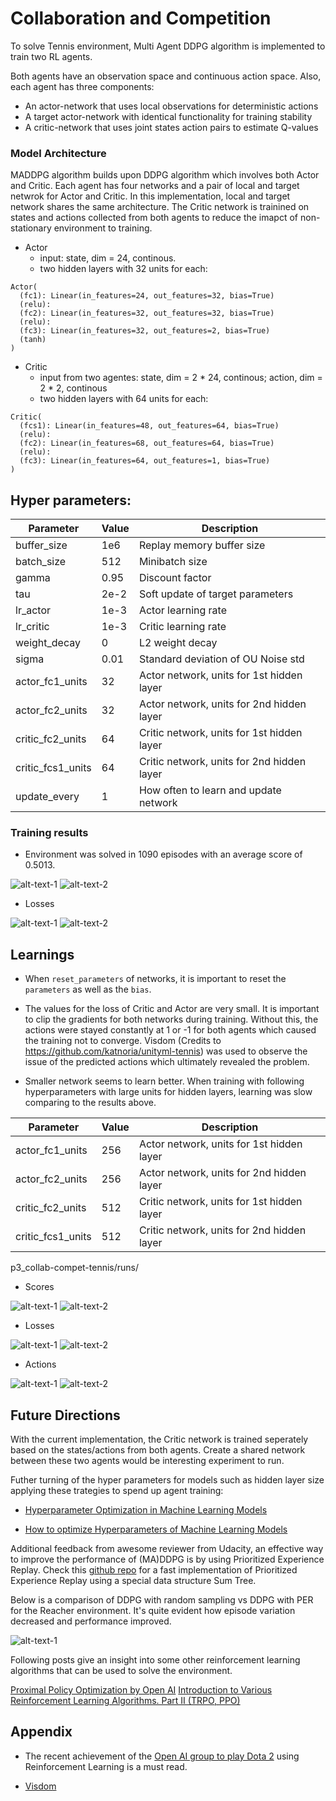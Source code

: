 # Collaboration and Competition
To solve Tennis environment, Multi Agent DDPG algorithm is implemented to train two RL agents. 

Both agents have an observation space and continuous action space. Also, each agent has three components:
- An actor-network that uses local observations for deterministic actions
- A target actor-network with identical functionality for training stability
- A critic-network that uses joint states action pairs to estimate Q-values

### Model Architecture

MADDPG algorithm builds upon DDPG algorithm which involves both Actor and Critic. Each agent has four networks and a pair of local and target netwrok for Actor and Critic. In this implementation, local and target network shares the same architecture. The Critic network is trainined on states and actions collected from both agents to reduce the imapct of non-stationary environment to training.

- Actor
  - input: state, dim = 24, continous.
  - two hidden layers with 32 units for each: 
```
Actor(
  (fc1): Linear(in_features=24, out_features=32, bias=True)
  (relu):
  (fc2): Linear(in_features=32, out_features=32, bias=True)
  (relu):
  (fc3): Linear(in_features=32, out_features=2, bias=True)
  (tanh)
)

```
- Critic
  - input from two agentes: state, dim = 2 * 24, continous; action, dim = 2 * 2, continous
  - two hidden layers with 64 units for each:
```
Critic(
  (fcs1): Linear(in_features=48, out_features=64, bias=True)
  (relu):
  (fc2): Linear(in_features=68, out_features=64, bias=True)
  (relu):
  (fc3): Linear(in_features=64, out_features=1, bias=True)
)
```

## Hyper parameters:

|Parameter|Value|Description|
|---------|-----|-----------|
|buffer_size|1e6|Replay memory buffer size|
|batch_size|512|Minibatch size|
|gamma|0.95|Discount factor|
|tau|2e-2|Soft update of target parameters|
|lr_actor|1e-3|Actor learning rate|
|lr_critic|1e-3|Critic learning rate|
|weight_decay|0|L2 weight decay|
|sigma|0.01|Standard deviation of OU Noise std|
|actor_fc1_units|32|Actor network, units for 1st hidden layer|
|actor_fc2_units|32|Actor network, units for 2nd hidden layer|
|critic_fc2_units|64|Critic network, units for 1st hidden layer|
|critic_fcs1_units|64|Critic network, units for 2nd hidden layer|
|update_every|1|How often to learn and update network|



### Training results

- Environment was solved in 1090 episodes with an average score of 0.5013.

![alt-text-1](./runs/2021-03-16-215701/average_scores.png "Avearge Scores") ![alt-text-2](./runs/2021-03-16-215701/scores.png "Scores")


- Losses

![alt-text-1](./runs/2021-03-16-215701/loss_actor.png "Actor loss") ![alt-text-2](./runs/2021-03-16-215701/loss_critic.png "Critic loss")


## Learnings 

- When `reset_parameters` of networks, it is important to reset the `parameters` as well as the `bias`. 

- The values for the loss of Critic and Actor are very small. It is important to clip the gradients for both networks during training. Without this, the actions were stayed constantly at 1 or -1 for both agents which caused the training not to converge. Visdom (Credits to https://github.com/katnoria/unityml-tennis) was used to observe the issue of the predicted actions which ultimately revealed the problem. 

- Smaller network seems to learn better. When training with following hyperparameters with large units for hidden layers, learning was slow comparing to the results above.

Parameter|Value|Description|
|---------|-----|-----------|
|actor_fc1_units|256|Actor network, units for 1st hidden layer|
|actor_fc2_units|256|Actor network, units for 2nd hidden layer|
|critic_fc2_units|512|Critic network, units for 1st hidden layer|
|critic_fcs1_units|512|Critic network, units for 2nd hidden layer|

p3_collab-compet-tennis/runs/
- Scores

![alt-text-1](./runs/2021-03-16-231207/average_scores.png "Avearge Scores") ![alt-text-2](./runs/2021-03-16-231207/scores.png "Scores")


- Losses

![alt-text-1](./runs/2021-03-16-231207/loss_actor.png "Actor loss") ![alt-text-2](./runs/2021-03-16-231207/loss_critic.png "Critic loss")


- Actions

![alt-text-1](./runs/2021-03-16-231207/actions_dim0.png "Actions - dim 0") 
![alt-text-2](./runs/2021-03-16-231207/actions_dim1.png "Actions - dim 1")

                              
## Future Directions

With the current implementation, the Critic network is trained seperately based on the states/actions from both agents. Create a shared network between these two agents would be interesting experiment to run. 

Futher turning of the hyper parameters for models such as hidden layer size applying these trategies to spend up agent training:

- [Hyperparameter Optimization in Machine Learning Models](https://www.datacamp.com/community/tutorials/parameter-optimization-machine-learning-models)

- [How to optimize Hyperparameters of Machine Learning Models](https://towardsdatascience.com/how-to-optimize-hyperparameters-of-machine-learning-models-98baec703593)

Additional feedback from awesome reviewer from Udacity, an effective way to improve the performance of (MA)DDPG is by using Prioritized Experience Replay. Check this [github repo](https://github.com/rlcode/per) for a fast implementation of Prioritized Experience Replay using a special data structure Sum Tree.

Below is a comparison of DDPG with random sampling vs DDPG with PER for the Reacher environment. It's quite evident how episode variation decreased and performance improved.

![alt-text-1](https://udacity-reviews-uploads.s3.us-west-2.amazonaws.com/_attachments/340137/1539945086/PER_vs_Random_sampling.png)

Following posts give an insight into some other reinforcement learning algorithms that can be used to solve the environment. 

[Proximal Policy Optimization by Open AI](https://blog.openai.com/openai-baselines-ppo/ )
[Introduction to Various Reinforcement Learning Algorithms. Part II (TRPO, PPO)](https://towardsdatascience.com/introduction-to-various-reinforcement-learning-algorithms-part-ii-trpo-ppo-87f2c5919bb9)

## Appendix
- The recent achievement of the [Open AI group to play Dota 2](https://blog.openai.com/dota-2/) using Reinforcement Learning is a must read.

- [Visdom](https://github.com/fossasia/visdom)

